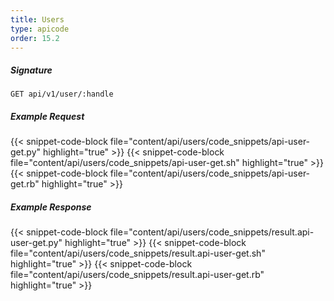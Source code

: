 ```yaml
---
title: Users
type: apicode
order: 15.2
---
```


##### Signature
`GET api/v1/user/:handle`
##### Example Request
{{< snippet-code-block file="content/api/users/code_snippets/api-user-get.py" highlight="true" >}}
{{< snippet-code-block file="content/api/users/code_snippets/api-user-get.sh" highlight="true" >}}
{{< snippet-code-block file="content/api/users/code_snippets/api-user-get.rb" highlight="true" >}}
##### Example Response
{{< snippet-code-block file="content/api/users/code_snippets/result.api-user-get.py" highlight="true" >}}
{{< snippet-code-block file="content/api/users/code_snippets/result.api-user-get.sh" highlight="true" >}}
{{< snippet-code-block file="content/api/users/code_snippets/result.api-user-get.rb" highlight="true" >}}